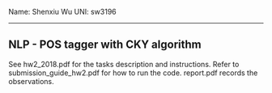 Name: Shenxiu Wu
UNI: sw3196 


---------------------------------------------------------
NLP - POS tagger with CKY algorithm
---------------------------------------------------------

See hw2_2018.pdf for the tasks description and instructions.
Refer to submission_guide_hw2.pdf for how to run the code.
report.pdf records the observations.



